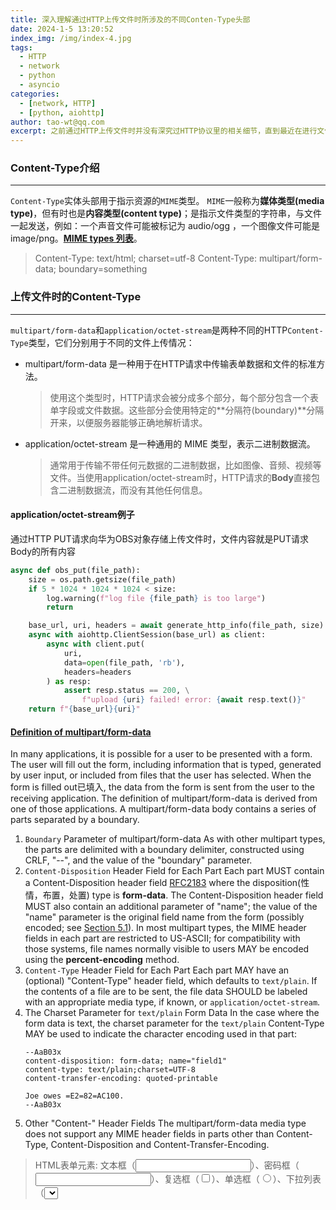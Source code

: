 ```yaml
---
title: 深入理解通过HTTP上传文件时所涉及的不同Conten-Type头部
date: 2024-1-5 13:20:52
index_img: /img/index-4.jpg
tags:
  - HTTP
  - network
  - python
  - asyncio
categories:
  - [network, HTTP]
  - [python, aiohttp]
author: tao-wt@qq.com
excerpt: 之前通过HTTP上传文件时并没有深究过HTTP协议里的相关细节，直到最近在进行文件上传时遇到了一些问题，所以趁此机会将上传文件时所涉及的字段和协议细节进行一次汇总、学习和提炼
---
```

### Content-Type介绍
---
`Content-Type`实体头部用于指示资源的`MIME`类型。
`MIME`一般称为**媒体类型(media type)**，但有时也是**内容类型(content type)**；是指示文件类型的字符串，与文件一起发送，例如：一个声音文件可能被标记为 audio/ogg ，一个图像文件可能是 image/png。**[MIME types 列表](https://www.iana.org/assignments/media-types/media-types.xhtml "Media Types")**。
> Content-Type: text/html; charset=utf-8
> Content-Type: multipart/form-data; boundary=something

### 上传文件时的Content-Type
---
`multipart/form-data`和`application/octet-stream`是两种不同的HTTP`Content-Type`类型，它们分别用于不同的文件上传情况：
- multipart/form-data 是一种用于在HTTP请求中传输表单数据和文件的标准方法。
    > 使用这个类型时，HTTP请求会被分成多个部分，每个部分包含一个表单字段或文件数据。这些部分会使用特定的**分隔符(boundary)**分隔开来，以便服务器能够正确地解析请求。
- application/octet-stream 是一种通用的 MIME 类型，表示二进制数据流。
    > 通常用于传输不带任何元数据的二进制数据，比如图像、音频、视频等文件。当使用application/octet-stream时，HTTP请求的**Body**直接包含二进制数据流，而没有其他任何信息。

#### application/octet-stream例子
通过HTTP PUT请求向华为OBS对象存储上传文件时，文件内容就是PUT请求Body的所有内容
```python
async def obs_put(file_path):
    size = os.path.getsize(file_path)
    if 5 * 1024 * 1024 * 1024 < size:
        log.warning(f"log file {file_path} is too large")
        return

    base_url, uri, headers = await generate_http_info(file_path, size)
    async with aiohttp.ClientSession(base_url) as client:
        async with client.put(
            uri,
            data=open(file_path, 'rb'),
            headers=headers
        ) as resp:
            assert resp.status == 200, \
                f"upload {uri} failed! error: {await resp.text()}"
    return f"{base_url}{uri}"
```

#### [Definition of multipart/form-data](https://www.rfc-editor.org/rfc/rfc7578.html "RFC7578")
In many applications, it is possible for a user to be presented with a form.  The user will fill out the form, including information that is typed, generated by user input, or included from files that the user has selected.  When the form is filled out已填入, the data from the form is sent from the user to the receiving application. The definition of multipart/form-data is derived from one of those applications.
A multipart/form-data body contains a series of parts separated by a boundary.
1. `Boundary` Parameter of multipart/form-data
    As with other multipart types, the parts are delimited with a boundary delimiter, constructed using CRLF, "--", and the value of the "boundary" parameter.
2. `Content-Disposition` Header Field for Each Part
    Each part MUST contain a Content-Disposition header field [RFC2183](https://www.rfc-editor.org/rfc/rfc2183) where the disposition(性情，布置，处置) type is **form-data**. The Content-Disposition header field MUST also contain an additional parameter of "name"; the value of the "name" parameter is the original field name from the form (possibly encoded; see [Section 5.1](https://www.rfc-editor.org/rfc/rfc7578.html#section-5.1)).
    In most multipart types, the MIME header fields in each part are restricted to US-ASCII; for compatibility with those systems, file names normally visible to users MAY be encoded using the **percent-encoding** method.
3. `Content-Type` Header Field for Each Part
    Each part MAY have an (optional) "Content-Type" header field, which defaults to `text/plain`.  If the contents of a file are to be sent, the file data SHOULD be labeled with an appropriate media type, if known, or `application/octet-stream`.
4. The Charset Parameter for `text/plain` Form Data
    In the case where the form data is text, the charset parameter for the `text/plain` Content-Type MAY be used to indicate the character encoding used in that part:
    ```
    --AaB03x
    content-disposition: form-data; name="field1"
    content-type: text/plain;charset=UTF-8
    content-transfer-encoding: quoted-printable

    Joe owes =E2=82=AC100.
    --AaB03x
    ```
5. Other "Content-" Header Fields
    The multipart/form-data media type does not support any MIME header fields in parts other than Content-Type, Content-Disposition and  Content-Transfer-Encoding.

> HTML表单元素: 文本框（<input type="text">）、密码框（<input type="password">）、复选框（<input type="checkbox">）、单选框（<input type="radio">）、下拉列表（<select>）、文本区域（<textarea>）等。
> 表单提交时数据可以通过两种方法提交到服务器：GET和POST。GET方法将表单数据添加到URL的末尾，适用于小量非敏感数据。POST方法将表单数据包含在HTTP请求体中，适用于大量或敏感数据。
> 表单数据在提交前需要进行编码。HTML表单支持两种编码类型：application/x-www-form-urlencoded和multipart/form-data。前者用于普通表单数据（键值对），后者用于包含文件上传的表单。
> 在 application/x-www-form-urlencoded 格式中，表单数据被编码为 key-value 对，key 和 value 之间用等号（=）连接，而不同的 key-value 对之间用&符号分隔。这种格式还会对某些字符进行 URL 编码（也称为百分比编码），例如空格会被编码为 “+”, 特殊字符 “@” 会被编码为 “%40”。

#### multipart/form-data脚本例子
可以通过python的aiohttp模块来发送Multipart-encoded files：
```python
async def upload_attach(ci_platform, attach):
    uri = "/api/enclosure/upload"
    data = aiohttp.FormData()
    data.add_field(
        'file',
        open(attach, 'rb'),
        filename=os.path.basename(attach),
        content_type='application/octet-stream'
    )
    async with ci_platform.post(uri, data=data) as resp:
        assert resp.status == 200, f"upload {attach}' failed!"
        data = await resp.json()
    return data["data"]["url"]
```

wirshark抓取的一次上传文件交互过程如下：
```
POST /api/enclosure/upload HTTP/1.1
Host: 1.66.115.80:80
Accept: */*
Accept-Encoding: gzip, deflate
User-Agent: Python/3.12 aiohttp/3.8.5
Authorization: Basic 5GFvLldhbmz3ODphN2M6MDQ9MDEqZjBkNjU3YjE5YzBiJTAzYjA0ZTQyNDlk033mNXDi
Content-Length: 284
Content-Type: multipart/form-data; boundary=65ef653de6e740829bf661a98e2d72f5

--65ef653de6e740829bf661a98e2d72f5
Content-Type: application/octet-stream
Content-Disposition: form-data; name="file"; filename="param.txt"
Content-Length: 84

C:\Windows\System32\WindowsPowerShell\v1.0\powershell.exe -WindowStyle Hidden -File

--65ef653de6e740829bf661a98e2d72f5--
HTTP/1.1 200 OK
Date: Mon, 13 Nov 2024 13:50:04 GMT
Server: WSGIServer/0.2 CPython/3.8.0
Content-Type: application/json
X-Frame-Options: ALLOWALL
Content-Length: 201
X-Content-Type-Options: nosniff
Referrer-Policy: same-origin

{"code": 0, "message": null, "data": {"url": "https://my-mitio-mooklci-uat-uis.ersvp4.bj-mkr.taolife.com/534635982b7ae5a2ea175e4bf0750a43/param.txt", "info": "\u4e0a\u4f20\u6210\u529f!"}}
```
`X-Content-Type-Options: nosniff` 含义如下：
> The `X-Content-Type-Options` response HTTP header is a marker used by the server to indicate that the MIME types advertised in the Content-Type headers should be followed and not be changed. The header allows you to avoid MIME type sniffing嗅探 by saying that the MIME types are deliberately configured.

Percent-Encoding Option:
> Within this specification, "percent-encoding" (as defined in [RFC3986](https://www.rfc-editor.org/rfc/rfc3986)) is offered as a possible way of encoding characters in file names that are otherwise disallowed, including non-ASCII characters, spaces, control characters, and so forth.  The encoding is created replacing each non-ASCII or disallowed character with a sequence, where each byte of the UTF-8 encoding of the character is represented by a percent-sign (%) followed by the (case-insensitive) hexadecimal of that byte.
